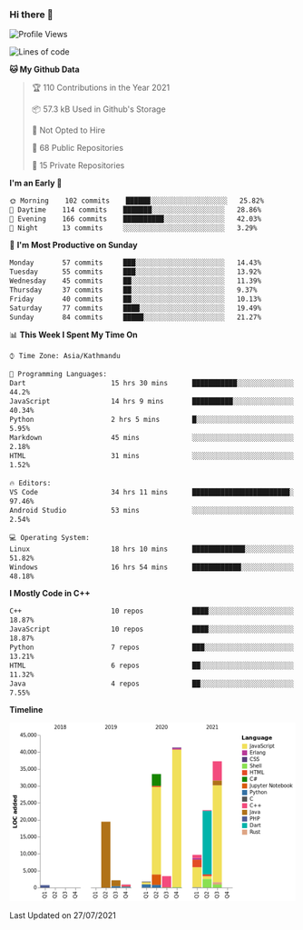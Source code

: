 ### Hi there 👋


<!--START_SECTION:waka-->
![Profile Views](http://img.shields.io/badge/Profile%20Views-3-blue)

![Lines of code](https://img.shields.io/badge/From%20Hello%20World%20I%27ve%20Written-173991%20lines%20of%20code-blue)

**🐱 My Github Data** 

> 🏆 110 Contributions in the Year 2021
 > 
> 📦 57.3 kB Used in Github's Storage 
 > 
> 🚫 Not Opted to Hire
 > 
> 📜 68 Public Repositories 
 > 
> 🔑 15 Private Repositories  
 > 
**I'm an Early 🐤** 

```text
🌞 Morning    102 commits    ██████░░░░░░░░░░░░░░░░░░░   25.82% 
🌆 Daytime    114 commits    ███████░░░░░░░░░░░░░░░░░░   28.86% 
🌃 Evening    166 commits    ██████████░░░░░░░░░░░░░░░   42.03% 
🌙 Night      13 commits     ░░░░░░░░░░░░░░░░░░░░░░░░░   3.29%

```
📅 **I'm Most Productive on Sunday** 

```text
Monday       57 commits     ███░░░░░░░░░░░░░░░░░░░░░░   14.43% 
Tuesday      55 commits     ███░░░░░░░░░░░░░░░░░░░░░░   13.92% 
Wednesday    45 commits     ██░░░░░░░░░░░░░░░░░░░░░░░   11.39% 
Thursday     37 commits     ██░░░░░░░░░░░░░░░░░░░░░░░   9.37% 
Friday       40 commits     ██░░░░░░░░░░░░░░░░░░░░░░░   10.13% 
Saturday     77 commits     ████░░░░░░░░░░░░░░░░░░░░░   19.49% 
Sunday       84 commits     █████░░░░░░░░░░░░░░░░░░░░   21.27%

```


📊 **This Week I Spent My Time On** 

```text
⌚︎ Time Zone: Asia/Kathmandu

💬 Programming Languages: 
Dart                     15 hrs 30 mins      ███████████░░░░░░░░░░░░░░   44.2% 
JavaScript               14 hrs 9 mins       ██████████░░░░░░░░░░░░░░░   40.34% 
Python                   2 hrs 5 mins        █░░░░░░░░░░░░░░░░░░░░░░░░   5.95% 
Markdown                 45 mins             ░░░░░░░░░░░░░░░░░░░░░░░░░   2.18% 
HTML                     31 mins             ░░░░░░░░░░░░░░░░░░░░░░░░░   1.52%

🔥 Editors: 
VS Code                  34 hrs 11 mins      ████████████████████████░   97.46% 
Android Studio           53 mins             ░░░░░░░░░░░░░░░░░░░░░░░░░   2.54%

💻 Operating System: 
Linux                    18 hrs 10 mins      █████████████░░░░░░░░░░░░   51.82% 
Windows                  16 hrs 54 mins      ████████████░░░░░░░░░░░░░   48.18%

```

**I Mostly Code in C++** 

```text
C++                      10 repos            ████░░░░░░░░░░░░░░░░░░░░░   18.87% 
JavaScript               10 repos            ████░░░░░░░░░░░░░░░░░░░░░   18.87% 
Python                   7 repos             ███░░░░░░░░░░░░░░░░░░░░░░   13.21% 
HTML                     6 repos             ██░░░░░░░░░░░░░░░░░░░░░░░   11.32% 
Java                     4 repos             ██░░░░░░░░░░░░░░░░░░░░░░░   7.55%

```


**Timeline**

![Chart not found](https://raw.githubusercontent.com/voidash/voidash/main/charts/bar_graph.png) 


 Last Updated on 27/07/2021
<!--END_SECTION:waka-->


<!--
**voidash/voidash** is a ✨ _special_ ✨ repository because its `README.md` (this file) appears on your GitHub profile.

Here are some ideas to get you started:

- 🔭 I’m currently working on ...
- 🌱 I’m currently learning ...
- 👯 I’m looking to collaborate on ...
- 🤔 I’m looking for help with ...
- 💬 Ask me about ...
- 📫 How to reach me: ...
- 😄 Pronouns: ...
- ⚡ Fun fact: ...
-->
